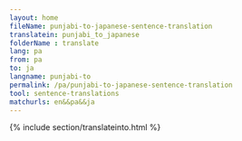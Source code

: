 ```yaml
---
layout: home
fileName: punjabi-to-japanese-sentence-translation
translatein: punjabi_to_japanese
folderName : translate
lang: pa
from: pa
to: ja
langname: punjabi-to
permalink: /pa/punjabi-to-japanese-sentence-translation
tool: sentence-translations
matchurls: en&&pa&&ja
---
```

{% include section/translateinto.html %}

